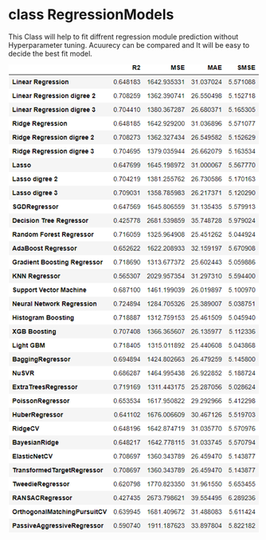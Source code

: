 # class RegressionModels

This Class will help to fit diffrent regression module prediction without Hyperparameter tuning.
Acuurecy can be compared and It will be easy to decide the best fit model.



![](https://github.com/SudarshanGouda/Class--All-Regression-Models-at-one-place/blob/master/Resulttable.png)
